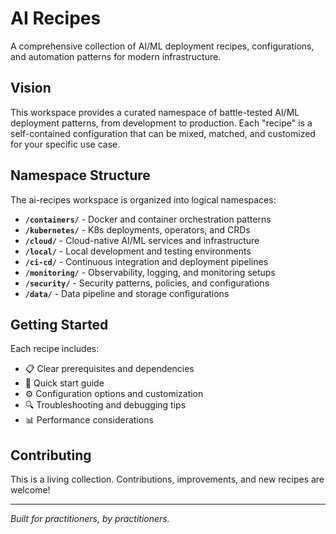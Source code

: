 # AI Recipes

A comprehensive collection of AI/ML deployment recipes, configurations, and automation patterns for modern infrastructure.

## Vision

This workspace provides a curated namespace of battle-tested AI/ML deployment patterns, from development to production. Each "recipe" is a self-contained configuration that can be mixed, matched, and customized for your specific use case.

## Namespace Structure

The ai-recipes workspace is organized into logical namespaces:

- **`/containers/`** - Docker and container orchestration patterns
- **`/kubernetes/`** - K8s deployments, operators, and CRDs
- **`/cloud/`** - Cloud-native AI/ML services and infrastructure
- **`/local/`** - Local development and testing environments
- **`/ci-cd/`** - Continuous integration and deployment pipelines
- **`/monitoring/`** - Observability, logging, and monitoring setups
- **`/security/`** - Security patterns, policies, and configurations
- **`/data/`** - Data pipeline and storage configurations

## Getting Started

Each recipe includes:
- 📋 Clear prerequisites and dependencies
- 🚀 Quick start guide
- ⚙️ Configuration options and customization
- 🔍 Troubleshooting and debugging tips
- 📊 Performance considerations

## Contributing

This is a living collection. Contributions, improvements, and new recipes are welcome!

---

*Built for practitioners, by practitioners.*
